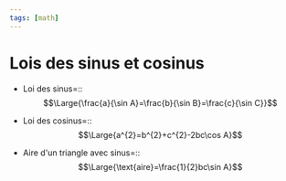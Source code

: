 ```yaml
---
tags: [math] 
---
```


# Lois des sinus et cosinus
- Loi des sinus=::$$\Large{\frac{a}{\sin A}=\frac{b}{\sin B}=\frac{c}{\sin C}}$$
<!--SR:!2023-12-20,85,290-->
- Loi des cosinus=::$$\Large{a^{2}=b^{2}+c^{2}-2bc\cos A}$$
<!--SR:!2023-11-02,18,190-->

- Aire d'un triangle avec sinus=::$$\Large{\text{aire}=\frac{1}{2}bc\sin A}$$
<!--SR:!2023-10-14,6,190-->